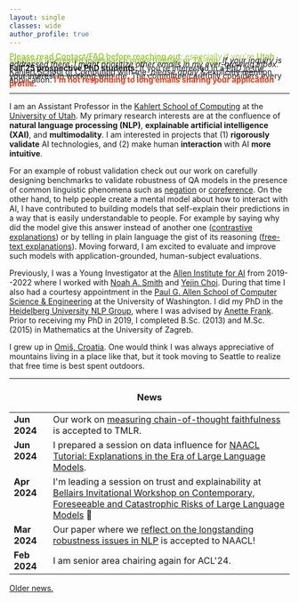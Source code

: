 ```yaml
---
layout: single
classes: wide
author_profile: true
---
```


<span style="font-size: 14px; line-height: 0.5;">
  <span style="color:#a6cc54;"><strong>Please read <a href="https://www.anamarasovic.com/contact/" style="color:#a6cc54;">Contact/FAQ</a> before reaching out</strong>; especially if you're <strong>Utah students interested in research opportunities or TA-ing</strong>.</span>
  <em>If your inquiry is addressed there, I might prioritize other emails in my ever-growing inbox.</em>
</span>
<br>
<span style="font-size: 14px; line-height: 0.5;">
  <strong>Fall'25 prospective PhD students:</strong> If you're interested in a <a href="https://www.cs.utah.edu/graduate/admissions/">PhD in the Kahlert School of Computing</a> with me, <em>please apply</em> & explicitly mention your interest in working with me. The committee carefully considers every application. <span style="color:#EA3C17;"><strong>I'm not responding to long emails sharing your application profile.</strong></span>
</span>


---

I am an Assistant Professor in the [Kahlert School of Computing](https://www.cs.utah.edu/) at the [University of Utah](https://www.utah.edu/). My primary research interests are at the confluence of **natural language processing (NLP)**, **explainable artificial intelligence (XAI)**, and **multimodality**. I am interested in projects that (1) **rigorously validate** AI technologies, and (2) make human **interaction** with AI **more intuitive**. 

For an example of robust validation check out our work on carefully designing benchmarks to validate robustness of QA models in the presence of common linguistic phenomena such as [negation](https://arxiv.org/abs/2211.00295) or [coreference](https://aclanthology.org/D19-1606/). On the other hand, to help people create a mental model about how to interact with AI, I have contributed to building models that self-explain their predictions in a way that is easily understandable to people. For example by saying why did the model give this answer instead of another one ([contrastive explanations](https://arxiv.org/abs/2012.13985)) or by telling in plain language the gist of its reasoning ([free-text explanations](https://arxiv.org/abs/2111.08284)). Moving forward, I am excited to evaluate and improve such models with application-grounded, human-subject evaluations.                     

Previously, I was a Young Investigator at the [Allen Institute for AI](https://allenai.org/) from 2019--2022 where I worked  with [Noah A. Smith](https://nasmith.github.io/) and [Yejin Choi](https://homes.cs.washington.edu/~yejin/). During that time I also had a courtesy appointment in the [Paul G. Allen School of Computer Science & Engineering](https://www.cs.washington.edu/) at the University of Washington. I did my PhD in the [Heidelberg University NLP Group](https://www.cl.uni-heidelberg.de/nlpgroup/), where I was advised by [Anette Frank](https://www.cl.uni-heidelberg.de/~frank/). Prior to receiving my PhD in 2019, I completed B.Sc. (2013) and M.Sc. (2015) in Mathematics at the University of Zagreb. 


I grew up in [Omiš, Croatia](https://youtu.be/Cnrjm-Le_vw). One would think I was always appreciative of mountains living in a place like that, but it took moving to Seattle to realize that free time is best spent outdoors.


---

<style type="text/css">
      table, tr, td {
        border: 0px;
    }

</style>

<h3 align="center">News</h3>

<table class='news-table'>
    <col width="14%">
    <col width="100%">
        <tr>
        <td valign="top"><strong>Jun 2024</strong></td>
        <td>Our work on <a href="https://arxiv.org/abs/2402.14897">measuring chain-of-thought faithfulness</a> is accepted to TMLR.</td>
       </tr>
        <tr>
        <td valign="top"><strong>Jun 2024</strong></td>
        <td>I prepared a session on data influence for <a href="https://explanation-llm.github.io/">NAACL Tutorial: Explanations in the Era of Large Language Models</a>.</td>
       </tr>
        <tr>
        <td valign="top"><strong>Apr 2024</strong></td>
        <td>
        I'm leading a session on trust and explainability at <a href="https://mcgill-nlp.github.io/barbados-workshop-2024/">Bellairs Invitational Workshop on Contemporary, Foreseeable and Catastrophic Risks of Large Language Models</a> 🌴
        </td>
        </tr>
        <tr>
        <td valign="top"><strong>Mar 2024</strong></td>
        <td>Our paper where we <a href="https://arxiv.org/abs/2311.09694">reflect on the longstanding robustness issues in NLP</a> is accepted to NAACL!
        </td>
        </tr>
        <tr>
        <td valign="top"><strong>Feb 2024</strong></td>
        <td>I am senior area chairing again for ACL'24.</td>
       </tr>
</table>



[Older news.](old_news.md)